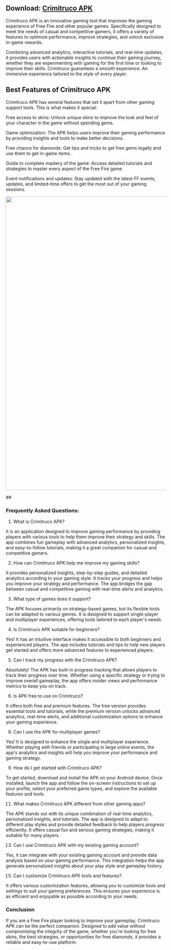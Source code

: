 ## Download: [Crimitruco APK](https://apkresult.com/en/crimitruco-apk)

Crimitruco APK is an innovative gaming tool that improves the gaming experience of Free Fire and other popular games. Specifically designed to meet the needs of casual and competitive gamers, it offers a variety of features to optimize performance, improve strategies, and unlock exclusive in-game rewards.

Combining advanced analytics, interactive tutorials, and real-time updates, it provides users with actionable insights to continue their gaming journey, whether they are experimenting with gaming for the first time or looking to improve their skills. Crimitruco guarantees a smooth experience. An immersive experience tailored to the style of every player.

## Best Features of Crimitruco APK

Crimitruco APK has several features that set it apart from other gaming support tools. This is what makes it special:

Free access to skins: Unlock unique skins to improve the look and feel of your character in the game without spending gems.

Game optimization: The APK helps users improve their gaming performance by providing insights and tools to make better decisions.

Free chance for diamonds: Get tips and tricks to get free gems legally and use them to get in-game items.

Guide to complete mastery of the game: Access detailed tutorials and strategies to master every aspect of the Free Fire game.

Event notifications and updates: Stay updated with the latest FF events, updates, and limited-time offers to get the most out of your gaming sessions.
<p><img src="https://static.modapkload.com/crimitruco-app.jpg" style="width: 923px;"><br></p>##


### Frequently Asked Questions:

1. What is Crimitruco APK?

It is an application designed to improve gaming performance by providing players with various tools to help them improve their strategy and skills. The app combines fun gameplay with advanced analytics, personalized insights, and easy-to-follow tutorials, making it a great companion for casual and competitive gamers.

2. How can Crimitruco APK help me improve my gaming skills?

It provides personalized insights, step-by-step guides, and detailed analytics according to your gaming style. It tracks your progress and helps you improve your strategy and performance. The app bridges the gap between casual and competitive gaming with real-time alerts and analytics.

3. What type of games does it support?

The APK focuses primarily on strategy-based games, but its flexible tools can be adapted to various genres. It is designed to support single-player and multiplayer experiences, offering tools tailored to each player's needs.

4. Is Crimitruco APK suitable for beginners?

Yes! It has an intuitive interface makes it accessible to both beginners and experienced players. The app includes tutorials and tips to help new players get started and offers more advanced features to experienced players.

5. Can I track my progress with the Crimitruco APK?

Absolutely! The APK has built-in progress tracking that allows players to track their progress over time. Whether using a specific strategy or trying to improve overall gameplay, the app offers insider views and performance metrics to keep you on track.

6. Is APK free to use on Crimitruco?

It offers both free and premium features. The free version provides essential tools and tutorials, while the premium version unlocks advanced analytics, real-time alerts, and additional customization options to enhance your gaming experience.

8. Can I use the APK for multiplayer games?

Yes! It is designed to enhance the single and multiplayer experience. Whether playing with friends or participating in large online events, the app's analytics and insights will help you improve your performance and gaming strategy.

9. How do I get started with Crimitruco APK?

To get started, download and install the APK on your Android device. Once installed, launch the app and follow the on-screen instructions to set up your profile, select your preferred game types, and explore the available features and tools.

11. What makes Crimitruco APK different from other gaming apps?

The APK stands out with its unique combination of real-time analytics, personalized insights, and tutorials. The app is designed to adapt to different play styles and provide detailed feedback to help players progress efficiently. It offers casual fun and serious gaming strategies, making it suitable for many players.

13. Can I use Crimitruco APK with my existing gaming account?

Yes, it can integrate with your existing gaming account and provide data analysis based on your gaming performance. This integration helps the app generate personalized insights about your play style and gameplay history.

15. Can I customize Crimitruco APK tools and features?

It offers various customization features, allowing you to customize tools and settings to suit your gaming preferences. This ensures your experience is as efficient and enjoyable as possible according to your needs.

### Conclusion

If you are a Free Fire player looking to improve your gameplay, Crimitruco APK can be the perfect companion. Designed to add value without compromising the integrity of the game, whether you're looking for free skins, the best strategies, or opportunities for free diamonds, it provides a reliable and easy-to-use platform.
